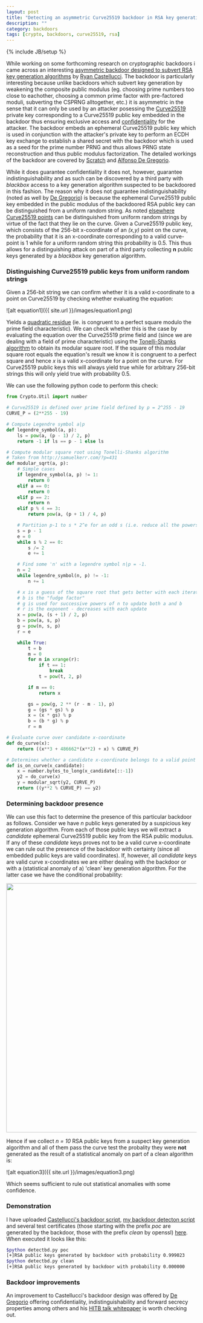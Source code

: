 ```yaml
---
layout: post
title: "Detecting an asymmetric Curve25519 backdoor in RSA key generation algorithms"
description: ""
category: backdoors
tags: [crypto, backdoors, curve25519, rsa]
---
```

{% include JB/setup %}

While working on some forthcoming research on cryptographic backdoors i came across an interesting [asymmetric backdoor designed to subvert RSA key generation algorithms](https://gist.github.com/ryancdotorg/9bd3873e488740f86ebb) by [Ryan Castellucci](https://rya.nc/). The backdoor is particularly interesting because unlike backdoors which subvert key generation by weakening the composite public modulus (eg. choosing prime numbers too close to eachother, choosing a common prime factor with pre-factored moduli, subverting the CSPRNG alltogether, etc.) it is asymmetric in the sense that it can only be used by an attacker posessing the [Curve25519](https://en.wikipedia.org/wiki/Curve25519) private key corresponding to a Curve25519 public key embedded in the backdoor thus ensuring exclusive access and [confidentiality](https://en.wikipedia.org/wiki/Information_security#Confidentiality) for the attacker. The backdoor embeds an ephemeral Curve25519 public key which is used in conjunction with the attacker's private key to perform an ECDH key exchange to establish a shared secret with the backdoor which is used as a seed for the prime number PRNG and thus allows PRNG state reconstruction and thus public modulus factorization. The detailed workings of the backdoor are covered by [Scratch](http://kukuruku.co/hub/infosec/backdoor-in-a-public-rsa-key) and [Alfonso De Gregorio](http://conference.hitb.org/hitbsecconf2015ams/wp-content/uploads/2014/12/WHITEPAPER-The-illusoryTLS-Asymmetric-Backdoor.pdf). 

While it does guarantee confidentiality it does not, however, guarantee indistinguishability and as such can be discovered by a third party with *blackbox* access to a key generation algorithm suspected to be backdoored in this fashion. The reason why it does not guarantee indistinguishability (noted as well by [De Gregorio](http://conference.hitb.org/hitbsecconf2015ams/wp-content/uploads/2014/12/WHITEPAPER-The-illusoryTLS-Asymmetric-Backdoor.pdf)) is because the ephemeral Curve25519 public key embedded in the public modulus of the backdoored RSA public key can be distinguished from a uniform random string. As noted [elsewhere](https://www.imperialviolet.org/2013/12/25/elligator.html) [Curve25519 points](http://elligator.cr.yp.to/elligator-20130828.pdf) can be distinguished from uniform random strings by virtue of the fact that they lie on the curve. Given a Curve25519 public key, which consists of the 256-bit x-coordinate of an *(x,y)* point on the curve, the probability that it is an x-coordinate corresponding to a valid curve-point is 1 while for a uniform random string this probability is 0.5. This thus allows for a distinguishing attack on part of a third party collecting **n** public keys generated by a *blackbox* key generation algorithm.

### Distinguishing Curve25519 public keys from uniform random strings

Given a 256-bit string we can confirm whether it is a valid x-coordinate to a point on Curve25519 by checking whether evaluating the equation:

![alt equation1]({{ site.url }}/images/equation1.png)

Yields a [quadratic residue](https://en.wikipedia.org/wiki/Quadratic_residue) (ie. is congruent to a perfect square modulo the prime field characteristic). We can check whether this is the case by evaluating the equation over the Curve25519 prime field and (since we are dealing with a field of prime characteristic) using the [Tonelli-Shanks algorithm](https://en.wikipedia.org/wiki/Tonelli–Shanks_algorithm) to obtain its modular square root. If the square of this modular square root equals the equation's result we know it is congruent to a perfect square and hence *x* is a valid x-coordinate for a point on the curve. For Curve25519 public keys this will always yield true while for arbitrary 256-bit strings this will only yield true with probability 0.5.

We can use the following python code to perform this check:

```python
from Crypto.Util import number

# Curve25519 is defined over prime field defined by p = 2^255 - 19
CURVE_P = (2**255 - 19)

# Compute Legendre symbol a|p
def legendre_symbol(a, p):
    ls = pow(a, (p - 1) / 2, p)
    return -1 if ls == p - 1 else ls

# Compute modular square root using Tonelli-Shanks algorithm
# Taken from http://samuelkerr.com/?p=431
def modular_sqrt(a, p):
    # Simple cases
    if legendre_symbol(a, p) != 1:
        return 0
    elif a == 0:
        return 0
    elif p == 2:
        return n
    elif p % 4 == 3:
        return pow(a, (p + 1) / 4, p)

    # Partition p-1 to s * 2^e for an odd s (i.e. reduce all the powers of 2 from p-1)
    s = p - 1
    e = 0
    while s % 2 == 0:
        s /= 2
        e += 1

    # Find some 'n' with a legendre symbol n|p = -1.
    n = 2
    while legendre_symbol(n, p) != -1:
        n += 1

    # x is a guess of the square root that gets better with each iteration.
    # b is the "fudge factor"
    # g is used for successive powers of n to update both a and b
    # r is the exponent - decreases with each update
    x = pow(a, (s + 1) / 2, p)
    b = pow(a, s, p)
    g = pow(n, s, p)
    r = e

    while True:
        t = b
        m = 0
        for m in xrange(r):
            if t == 1:
                break
            t = pow(t, 2, p)

        if m == 0:
            return x

        gs = pow(g, 2 ** (r - m - 1), p)
        g = (gs * gs) % p
        x = (x * gs) % p
        b = (b * g) % p
        r = m

# Evaluate curve over candidate x-coordinate
def do_curve(x):
	return ((x**3 + 486662*(x**2) + x) % CURVE_P)

# Determines whether a candidate x-coordinate belongs to a valid point (x,y) on Curve25519
def is_on_curve(x_candidate):
	x = number.bytes_to_long(x_candidate[::-1])
	y2 = do_curve(x)
	y = modular_sqrt(y2, CURVE_P)
	return ((y**2 % CURVE_P) == y2)
```

### Determining backdoor presence

We can use this fact to determine the presence of this particular backdoor as follows. Consider we have *n* public keys generated by a suspicious key generation algorithm. From each of those public keys we will extract a *candidate* ephemeral Curve25519 public key from the RSA public modulus. If any of these *candidate* keys proves not to be a valid curve x-coordinate we can rule out the presence of the backdoor with certainty (since all embedded public keys are valid coordinates). If, however, all *candidate* keys are valid curve x-coordinates we are either dealing with the backdoor or with a (statistical anomaly of a) 'clean' key generation algorithm. For the latter case we have the conditional probability:


<img src="http://samvartaka.github.io/images/equation2.png" width="657">


Hence if we collect *n = 10* RSA public keys from a suspect key generation algorithm and all of them pass the curve test the probality they were **not** generated as the result of a statistical anomaly on part of a clean algorithm is:

![alt equation3]({{ site.url }}/images/equation3.png)

Which seems sufficient to rule out statistical anomalies with some confidence.

### Demonstration

I have uploaded [Castellucci's backdoor script](https://github.com/samvartaka/crypto_backdoors/blob/master/rsa_curve25519/rsabd.py), [my backdoor detecton script](https://github.com/samvartaka/crypto_backdoors/blob/master/rsa_curve25519/detectbd.py) and several test certificates (those starting with the prefix *poc* are generated by the backdoor, those with the prefix *clean* by openssl) [here](https://github.com/samvartaka/crypto_backdoors/tree/master/rsa_curve25519). When executed it looks like this:

```bash
$python detectbd.py poc
[+]RSA public keys generated by backdoor with probability 0.999023
$python detectbd.py clean
[+]RSA public keys generated by backdoor with probability 0.000000
```

### Backdoor improvements

An improvement to Castellucci's backdoor design was offered by [De Gregorio](http://illusorytls.com/) offering confidentiality, indistinguishability and forward secrecy properties among others and his [HITB talk whitepaper](http://conference.hitb.org/hitbsecconf2015ams/wp-content/uploads/2014/12/WHITEPAPER-The-illusoryTLS-Asymmetric-Backdoor.pdf) is worth checking out.
